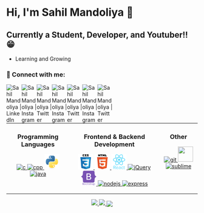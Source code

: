 
#  Hi, I'm Sahil Mandoliya 👋

## Currently a Student, Developer, and Youtuber!! 😁

-  Learning and Growing

### 🤝 Connect with me:

<a href="https://www.linkedin.com/in/sahilmandoliya/"><img align="left" src="https://www.freepnglogos.com/uploads/linkedin-blue-style-logo-png-0.png" alt="Sahil Mandoliya | LinkedIn" width="40px"/></a>
<a href="https://instagram.com/sahilmandoliya"><img align="left" src="https://upload.wikimedia.org/wikipedia/commons/thumb/e/e7/Instagram_logo_2016.svg/800px-Instagram_logo_2016.svg.png" alt="Sahil Mandoliya | Instagram" width="40px"/></a>
<a href="https://twitter.com/sahilmandoliya"><img align="left" src="https://cdn4.iconfinder.com/data/icons/social-media-icons-the-circle-set/48/twitter_circle-512.png" alt="Sahil Mandoliya | Twitter" width="40px"/></a>
<a href="https://instagram.com/sahilmandoliya"><img align="left" src="https://upload.wikimedia.org/wikipedia/commons/thumb/e/e7/Instagram_logo_2016.svg/800px-Instagram_logo_2016.svg.png" alt="Sahil Mandoliya | Instagram" width="40px"/></a>
<a href="https://www.codechef.com/users/sahilmandoliya"><img align="left" src="https://cdn4.iconfinder.com/data/icons/social-media-icons-the-circle-set/48/twitter_circle-512.png" alt="Sahil Mandoliya | Twitter" width="40px"/></a>
<a href="https://instagram.com/sahilmandoliya"><img align="left" src="https://upload.wikimedia.org/wikipedia/commons/thumb/e/e7/Instagram_logo_2016.svg/800px-Instagram_logo_2016.svg.png" alt="Sahil Mandoliya | Instagram" width="40px"/></a>
<a href="https://twitter.com/sahilmandoliya"><img align="left" src="https://cdn4.iconfinder.com/data/icons/social-media-icons-the-circle-set/48/twitter_circle-512.png" alt="Sahil Mandoliya | Twitter" width="40px"/></a>
</br>
</br>

<table><tr><td valign="top" width="33%">
<h3 align="center">Programming Languages</h3>
<p align="center"><a href="https://developer.mozilla.org/en-US/docs/Web/JavaScript" > <img src="https://upload.wikimedia.org/wikipedia/commons/thumb/1/18/C_Programming_Language.svg/695px-C_Programming_Language.svg.png" alt="c" width="40" height="40"/> </a>
   <a href="https://en.wikipedia.org/wiki/C%2B%2B" > <img src="https://upload.wikimedia.org/wikipedia/commons/thumb/1/18/ISO_C%2B%2B_Logo.svg/1822px-ISO_C%2B%2B_Logo.svg.png" alt="cpp" width="40" height="40"/> </a> <a href="https://www.python.org" > <img src="https://raw.githubusercontent.com/devicons/devicon/master/icons/python/python-original.svg" alt="python" width="40" height="40"/> </a> <a href="https://www.python.org" > <img src="https://brandlogos.net/wp-content/uploads/2021/11/java-logo.png" alt="java" width="40" height="40"/> </a></p>
  
</td><td valign="top" width="47%">
<h3 align="center">Frontend & Backend Development</h3>
<p align="center"> <a href="https://www.w3schools.com/css/" > <img src="https://raw.githubusercontent.com/devicons/devicon/master/icons/css3/css3-original-wordmark.svg" alt="css3" width="40" height="40"/> </a> <a href="https://www.w3.org/html/" > <img src="https://raw.githubusercontent.com/devicons/devicon/master/icons/html5/html5-original-wordmark.svg" alt="html5" width="40" height="40"/> </a> <a href="https://reactjs.org/" > <img src="https://raw.githubusercontent.com/devicons/devicon/master/icons/react/react-original-wordmark.svg" alt="react" width="40" height="40"/> <a href="https://jquery.com/" > <img src="https://profilinator.rishav.dev/skills-assets/jquery.png" alt="jQuery" width="40" height="40"/> </a> <a href="https://getbootstrap.com" > <img src="https://raw.githubusercontent.com/devicons/devicon/master/icons/bootstrap/bootstrap-plain-wordmark.svg" alt="bootstrap" width="40" height="40"/> </a> <a href="https://nodejs.org" > <img src="https://www.vectorlogo.zone/logos/nodejs/nodejs-icon.svg" alt="nodejs" width="40" height="40"/> </a> <a href="https://expressjs.com" > <img src="https://avatars.githubusercontent.com/u/5658226?s=200&v=4" alt="express" width="40" height="40"/> </a>  </p>

</td><td valign="top" width="20%">
<h3 align="center">Other</h3>
<p align="center"> <a href="https://git-scm.com/" > <img src="https://www.vectorlogo.zone/logos/git-scm/git-scm-icon.svg" alt="git" width="40" height="40"/> </a> <a href="https://code.visualstudio.com/" > <img src="https://i.ibb.co/vBw3R3Q/Visual-Studio-Code.png" width="40" height="40"/> </a> <a href="https://replit.com/" > <img src="https://www.sublimehq.com/images/sublime_text.png" alt="sublime" width="40" height="40"/> </a> </p>
  
</td></tr></table>

<p align="center">
<a href="https://github.com/sahilmandoliya">
  <img height="160em" src="https://github-readme-stats.vercel.app/api?username=sahilmandoliya&count_private=true&show_icons=true&theme=merko" />
  <img height="160em" src="https://github-readme-stats-eight-theta.vercel.app/api/top-langs/?username=sahilmandoliya&theme=merko&layout=compact&langs_count=10&exclude_repo=gamebase&hide=objective-c,c,java" />
  <img align="center" height="160em" src="https://github-readme-streak-stats.herokuapp.com/?user=sahilmandoliya&theme=merko"/>
</a>
</p>
